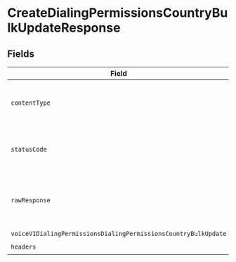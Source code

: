 # CreateDialingPermissionsCountryBulkUpdateResponse


## Fields

| Field                                                                                                                                                              | Type                                                                                                                                                               | Required                                                                                                                                                           | Description                                                                                                                                                        |
| ------------------------------------------------------------------------------------------------------------------------------------------------------------------ | ------------------------------------------------------------------------------------------------------------------------------------------------------------------ | ------------------------------------------------------------------------------------------------------------------------------------------------------------------ | ------------------------------------------------------------------------------------------------------------------------------------------------------------------ |
| `contentType`                                                                                                                                                      | *String*                                                                                                                                                           | :heavy_check_mark:                                                                                                                                                 | HTTP response content type for this operation                                                                                                                      |
| `statusCode`                                                                                                                                                       | *int*                                                                                                                                                              | :heavy_check_mark:                                                                                                                                                 | HTTP response status code for this operation                                                                                                                       |
| `rawResponse`                                                                                                                                                      | [HttpResponse\<InputStream>](https://docs.oracle.com/en/java/javase/11/docs/api/java.net.http/java/net/http/HttpResponse.html)                                     | :heavy_check_mark:                                                                                                                                                 | Raw HTTP response; suitable for custom response parsing                                                                                                            |
| `voiceV1DialingPermissionsDialingPermissionsCountryBulkUpdate`                                                                                                     | [Optional\<VoiceV1DialingPermissionsDialingPermissionsCountryBulkUpdate>](../../models/components/VoiceV1DialingPermissionsDialingPermissionsCountryBulkUpdate.md) | :heavy_minus_sign:                                                                                                                                                 | Created                                                                                                                                                            |
| `headers`                                                                                                                                                          | Map\<String, List\\<*String*>>                                                                                                                                     | :heavy_check_mark:                                                                                                                                                 | N/A                                                                                                                                                                |